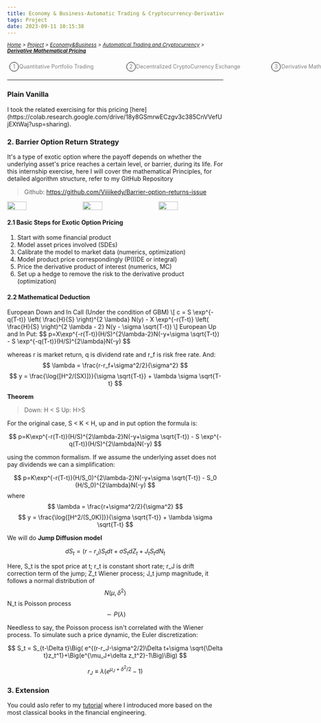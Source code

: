 ```yaml
---
title: Economy & Business-Automatic Trading & Cryptocurrency-Derivative Mathematical Pricing
tags: Project
date: 2023-09-11 10:15:38
---
```

<style>
    .image-container {
        display: flex;
        justify-content: space-between; /* 让图片均匀分布在一行中 */
        position: relative;
        hover ~ img {
        filter: blur(100000px); /* 鼠标碰到按钮后，图片变模糊 */
        }
    }
    .menu-item {
        display: inline-block; /* Ensure elements are horizontally aligned */
        margin-right: 20px;
        position: relative;
        padding: 5px;
        color: grey;
        text-decoration: none;
        font-size: 90%; /* Reduce font size */
    }
    .menu-item:hover {
        font-weight: bold;
        color: grey !important;
    }
    .menu-item::before {
        content: counter(item) " ";
        counter-increment: item;
        border: 1px solid black;
        background-color: transparent;
        border-radius: 50%;
        width: 20px;
        height: 20px;
        display: inline-block;
        text-align: center;
        line-height: 20px;
        margin-right: 1px;
        color: grey;
    }
    .menu-list {
        list-style: none; 
        counter-reset: item;
        padding: 0; /* Remove default padding */
    }
    .menu-list div {
        white-space: nowrap; /* Prevent wrapping of list items */
    }
</style>

*<small>[Home](/About/index.html) > [Project](/tags/Project/index.html) > [Economy&Business](/2023/09/11/Project/Economy/Economy/index.html) > [Automatical Trading and Cryptocurrency](/2023/09/11/Project/Economy/Automation-and-Cryptocurrency/Quantitative-Portfolio-Trading/index.html) > **[Derivative Mathematical Pricing](/2023/09/11/Project/Economy/Automation-and-Cryptocurrency/Derivative-Mathematical-Pricing/index.html)</small>***
<ol class="menu-list">
    <div>
        <li><a href="/2023/09/11/Project/Economy/Automation-and-Cryptocurrency/Quantitative-Portfolio-Trading/index.html" class="menu-item">Quantitative Portfolio Trading&nbsp;&nbsp;&nbsp;&nbsp;&nbsp;&nbsp;&nbsp;&nbsp;&nbsp;&nbsp;&nbsp;&nbsp</a>
        <a href="/2023/09/11/Project/Economy/Automation-and-Cryptocurrency/Decentralized-Cryptocurrency-Exchange" class="menu-item">Decentralized CryptoCurrency Exchange&nbsp;&nbsp;&nbsp;&nbsp;&nbsp;&nbsp;&nbsp;&nbsp;&nbsp;&nbsp;&nbsp;&nbsp</a><a href="/2023/09/11/Project/Economy/Automation-and-Cryptocurrency/Derivative-Mathematical-Pricing" class="menu-item">Derivative Mathematical Pricing&nbsp;&nbsp;&nbsp;&nbsp;&nbsp;&nbsp;&nbsp;&nbsp;&nbsp;&nbsp;&nbsp;&nbsp</a></li>
    </div>
</ol>

---

<!DOCTYPE html>
<html>
<head>
    <script src="https://polyfill.io/v3/polyfill.min.js?features=es6"></script>
    <script id="MathJax-script" async src="https://cdn.jsdelivr.net/npm/mathjax@3/es5/tex-mml-chtml.js"></script>
</head>

<h3 id="matlab-section">Plain Vanilla</h3>
I took the related exercising for this pricing [here](https://colab.research.google.com/drive/18y8GSmrwECzgv3c385CnVVefUjEXtWaj?usp=sharing).

### 2. Barrier Option Return Strategy
It's a type of exotic option where the payoff depends on whether the underlying asset's price reaches a certain level, or barrier, during its life. For this internship exercise, here I will cover the mathematical Principles, for detailed algorithm structure, refer to my GitHub Repository
> Github: https://github.com/Viiiikedy/Barrier-option-returns-issue
<div class="image-container">
    <img src="https://s2.loli.net/2024/01/06/FVxCeRfK4zSpjNs.png" style="width: 30%; height: auto;">
    <img src="https://s2.loli.net/2024/01/06/SA9FNqhtyzVafGv.png" style="width: 30%; height: auto;">
    <img src="https://s2.loli.net/2024/01/06/lHg8AWBTh1C9Uwf.png" style="width: 30%; height: auto;">
</div>


#### 2.1 Basic Steps for Exotic Option Pricing
1. Start with some financial product
2. Model asset prices involved (SDEs)
3. Calibrate the model to market data (numerics, optimization)
4. Model product price correspondingly (P(I)DE or integral)
5. Price the derivative product of interest (numerics, MC)
6. Set up a hedge to remove the risk to the derivative product (optimization)

#### 2.2 Mathematical Deduction

<body>
    <p>
       European Down and In Call (Under the condition of GBM)
        \[
        c = S \exp^{-q(T-t)} \left( \frac{H}{S} \right)^{2 \lambda} N(y) - X \exp^{-r(T-t)} \left( \frac{H}{S} \right)^{2 \lambda - 2} N(y - \sigma \sqrt{T-t})
        \]
        European Up and In Put:
        $$
        p=X\exp^{-r(T-t)}(H/S)^{2\lambda-2}N(-y+\sigma \sqrt{T-t}) - S \exp^{-q(T-t)}(H/S)^{2\lambda}N(-y)
        $$

whereas r is market return, q is dividend rate and r_f is risk free rate. And:
$$
\lambda = \frac{r-r_f+\sigma^2/2}{\sigma^2}
$$
$$
y = \frac{\log{[H^2/(SX)]}}{\sigma \sqrt{T-t}} + \lambda \sigma \sqrt{T-t}
$$

**Theorem**
> Down: H < S
> Up: H>S

For the original case, S < K < H, up and in put option the formula is:

$$
p=K\exp^{-r(T-t)}(H/S)^{2\lambda-2}N(-y+\sigma \sqrt{T-t}) - S \exp^{-q(T-t)}(H/S)^{2\lambda}N(-y)
$$

using the common formalism. If we assume the underlying asset does not pay dividends we can a simplification:

$$
p=K\exp^{-r(T-t)}(H/S_0)^{2\lambda-2}N(-y+\sigma \sqrt{T-t}) - S_0 (H/S_0)^{2\lambda}N(-y)
$$
where
$$
\lambda = \frac{r+\sigma^2/2}{\sigma^2}
$$
$$
y = \frac{\log{[H^2/(S_0K)]}}{\sigma \sqrt{T-t}} + \lambda \sigma \sqrt{T-t}
$$

We will do **Jump Diffusion model**

$$
dS_t = (r-r_J)S_t dt + \sigma S_t dZ_t +J_tS_tdN_t
$$

Here, S_t is the spot price at t; r_t is constant short rate; r_J is drift correction term of the jump; Z_t Wiener process; J_t jump magnitude, it follows a normal distribution of $$N(\mu, \delta^2)$$ N_t is Poisson process $$\sim P(\lambda)$$

Needless to say, the Poisson process isn't correlated with the Wiener process. To simulate such a price dynamic, the Euler discretization:

$$
S_t = S_{t-\Delta t}\Big( e^{(r-r_J-\sigma^2/2)\Delta t+\sigma \sqrt{\Delta t}z_t^1}+\Big(e^{\mu_J+\delta z_t^2}-1\Big)\Big)
$$

$$
r_J \equiv \lambda\Big(e^{\mu_J+\delta^2/2}-1\Big)
$$

### 3. Extension
You could aslo refer to my [tutorial](/2023/09/11/Interview/Quant-Tutorial/Quant-Tutorial/index.html) where I introduced more based on the most classical books in the financial engineering.
    </p>
</body>
</html>